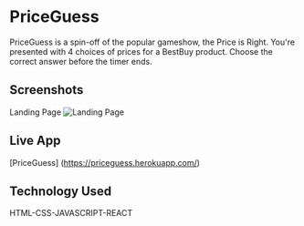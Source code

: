 # PriceGuess
PriceGuess is a spin-off of the popular gameshow, the Price is Right. You're presented with 4 choices of prices for a BestBuy product. Choose the correct answer before the timer ends.

## Screenshots
Landing Page
![Landing Page](priceguess\src\screenshots\ScoreItem.PNG)

<!-- GameBoard Page
![GameBoard Page](screenshots/GameBoardPage.PNG)

Answer Page
![Answer Page](screenshots/AnswerPage.PNG) -->
<!-- 
FeedBack Page
![FeedBack Page](screenshots/FeedBackPage.PNG) -->

## Live App
[PriceGuess]
(https://priceguess.herokuapp.com/) 

## Technology Used 
HTML-CSS-JAVASCRIPT-REACT
